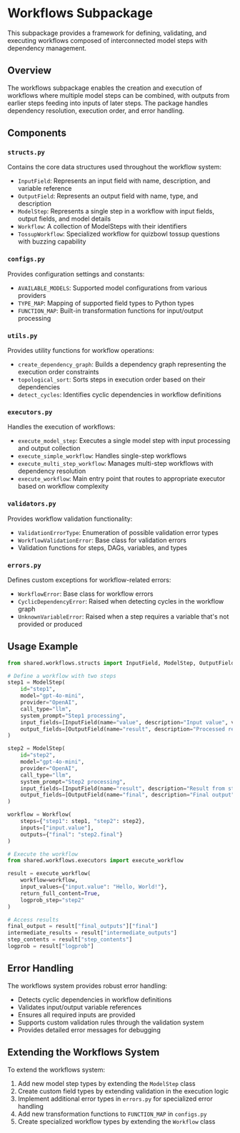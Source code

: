 # Workflows Subpackage

This subpackage provides a framework for defining, validating, and executing workflows composed of interconnected model steps with dependency management.

## Overview

The workflows subpackage enables the creation and execution of workflows where multiple model steps can be combined, with outputs from earlier steps feeding into inputs of later steps. The package handles dependency resolution, execution order, and error handling.

## Components

### `structs.py`

Contains the core data structures used throughout the workflow system:

- `InputField`: Represents an input field with name, description, and variable reference
- `OutputField`: Represents an output field with name, type, and description
- `ModelStep`: Represents a single step in a workflow with input fields, output fields, and model details
- `Workflow`: A collection of ModelSteps with their identifiers
- `TossupWorkflow`: Specialized workflow for quizbowl tossup questions with buzzing capability

### `configs.py`

Provides configuration settings and constants:

- `AVAILABLE_MODELS`: Supported model configurations from various providers
- `TYPE_MAP`: Mapping of supported field types to Python types
- `FUNCTION_MAP`: Built-in transformation functions for input/output processing

### `utils.py`

Provides utility functions for workflow operations:

- `create_dependency_graph`: Builds a dependency graph representing the execution order constraints
- `topological_sort`: Sorts steps in execution order based on their dependencies
- `detect_cycles`: Identifies cyclic dependencies in workflow definitions

### `executors.py`

Handles the execution of workflows:

- `execute_model_step`: Executes a single model step with input processing and output collection
- `execute_simple_workflow`: Handles single-step workflows
- `execute_multi_step_workflow`: Manages multi-step workflows with dependency resolution
- `execute_workflow`: Main entry point that routes to appropriate executor based on workflow complexity

### `validators.py`

Provides workflow validation functionality:

- `ValidationErrorType`: Enumeration of possible validation error types
- `WorkflowValidationError`: Base class for validation errors
- Validation functions for steps, DAGs, variables, and types

### `errors.py`

Defines custom exceptions for workflow-related errors:

- `WorkflowError`: Base class for workflow errors
- `CyclicDependencyError`: Raised when detecting cycles in the workflow graph
- `UnknownVariableError`: Raised when a step requires a variable that's not provided or produced

## Usage Example

```python
from shared.workflows.structs import InputField, ModelStep, OutputField, Workflow

# Define a workflow with two steps
step1 = ModelStep(
    id="step1",
    model="gpt-4o-mini",
    provider="OpenAI",
    call_type="llm",
    system_prompt="Step1 processing",
    input_fields=[InputField(name="value", description="Input value", variable="input.value")],
    output_fields=[OutputField(name="result", description="Processed result", type="str", func="upper")],
)

step2 = ModelStep(
    id="step2",
    model="gpt-4o-mini",
    provider="OpenAI",
    call_type="llm",
    system_prompt="Step2 processing",
    input_fields=[InputField(name="result", description="Result from step1", variable="step1.result")],
    output_fields=[OutputField(name="final", description="Final output", type="str", func="lower")],
)

workflow = Workflow(
    steps={"step1": step1, "step2": step2},
    inputs=["input.value"],
    outputs={"final": "step2.final"}
)

# Execute the workflow
from shared.workflows.executors import execute_workflow

result = execute_workflow(
    workflow=workflow,
    input_values={"input.value": "Hello, World!"},
    return_full_content=True,
    logprob_step="step2"
)

# Access results
final_output = result["final_outputs"]["final"]
intermediate_results = result["intermediate_outputs"]
step_contents = result["step_contents"]
logprob = result["logprob"]
```

## Error Handling

The workflows system provides robust error handling:

- Detects cyclic dependencies in workflow definitions
- Validates input/output variable references
- Ensures all required inputs are provided
- Supports custom validation rules through the validation system
- Provides detailed error messages for debugging

## Extending the Workflows System

To extend the workflows system:

1. Add new model step types by extending the `ModelStep` class
2. Create custom field types by extending validation in the execution logic
3. Implement additional error types in `errors.py` for specialized error handling
4. Add new transformation functions to `FUNCTION_MAP` in `configs.py`
5. Create specialized workflow types by extending the `Workflow` class 